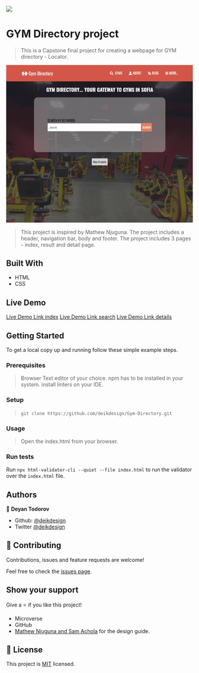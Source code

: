 ![](https://img.shields.io/badge/Microverse-blueviolet)

# GYM Directory project

> This is a Capstone final project for creating a webpage for GYM directory - Locator.

![screenshot](./images/screen_gym-directory.JPG)

> This project is inspired by Mathew Njuguna.
> The project includes a header, navigation bar, body and footer.
> The project includes 3 pages - index, result and detail page.

## Built With

- HTML
- CSS

## Live Demo

[Live Demo Link index](https://deikdesign.github.io/Gym-Directory/index.html)
[Live Demo Link search](https://deikdesign.github.io/Gym-Directory/page/find_results.html)
[Live Demo Link details](https://deikdesign.github.io/Gym-Directory/page/fitness_page.html)

## Getting Started

 To get a local copy up and running follow these simple example steps.

### Prerequisites
> Browser
> Text editor of your choice.
> npm has to be installed in your system.
> install linters on your IDE.

### Setup
> ``` git clone https://github.com/deikdesign/Gym-Directory.git ```

### Usage
> Open the index.html from your browser.

### Run tests
Run `npx html-validator-cli --quiet --file index.html` to run the validator over the ```index.html``` file.

## Authors

👤 **Deyan Todorov**
- Github: [@deikdesign](https://github.com/deikdesign)
- Twitter [@deikdesign](https://twitter.com/deikdesign)


## 🤝 Contributing

Contributions, issues and feature requests are welcome!

Feel free to check the [issues page](https://github.com/deikdesign/Gym-Directory/issues).

## Show your support

Give a ⭐️ if you like this project!

- Microverse
- GitHub
- [Mathew Njuguna and Sam Achola](https://www.behance.net/gallery/25563385/PatashuleKE) for the design guide.

## 📝 License

This project is [MIT](lic.url) licensed.

